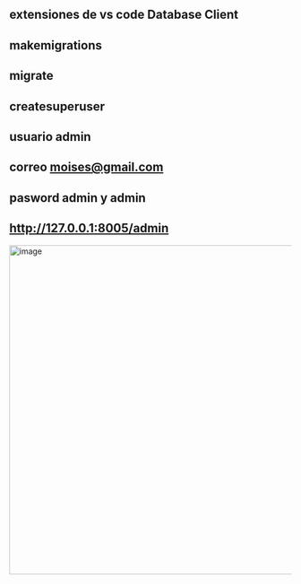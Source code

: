 ## extensiones de vs code Database Client
## makemigrations
## migrate
## createsuperuser
## usuario admin
## correo  moises@gmail.com
## pasword admin y admin
## http://127.0.0.1:8005/admin


<img width="1920" height="587" alt="image" src="https://github.com/user-attachments/assets/f2e8bd50-5012-4244-90b3-ce8bed5b86d8" />
